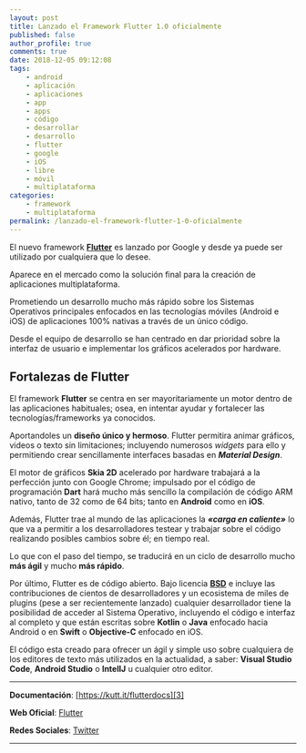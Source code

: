 ```yaml
---
layout: post
title: Lanzado el Framework Flutter 1.0 oficialmente
published: false
author_profile: true
comments: true
date: 2018-12-05 09:12:08
tags:
    - android
    - aplicación
    - aplicaciones
    - app
    - apps
    - código
    - desarrollar
    - desarrollo
    - flutter
    - google
    - iOS
    - libre
    - móvil
    - multiplataforma
categories:
    - framework
    - multiplataforma
permalink: /lanzado-el-framework-flutter-1-0-oficialmente
---
```

El nuevo framework [**Flutter**][1] es lanzado por Google y desde ya puede ser utilizado por cualquiera que lo desee.
  
Aparece en el mercado como la solución final para la creación de aplicaciones multiplataforma.

Prometiendo un desarrollo mucho más rápido sobre los Sistemas Operativos principales enfocados en las tecnologías móviles (Android e iOS) de aplicaciones 100% nativas a través de un único código.

Desde el equipo de desarrollo se han centrado en dar prioridad sobre la interfaz de usuario e implementar los gráficos acelerados por hardware.

## Fortalezas de Flutter

El framework **Flutter** se centra en ser mayoritariamente un motor dentro de las aplicaciones habituales; osea, en intentar ayudar y fortalecer las tecnologías/frameworks ya conocidos.

Aportandoles un **diseño único y hermoso**. Flutter permitira animar gráficos, videos o texto sin limitaciones; incluyendo numerosos _widgets_ para ello y permitiendo crear sencillamente interfaces basadas en **_Material Design_**.

El motor de gráficos **Skia 2D** acelerado por hardware trabajará a la perfección junto con Google Chrome; impulsado por el código de programación **Dart** hará mucho más sencillo la compilación de código ARM nativo, tanto de 32 como de 64 bits; tanto en **Android** como en **iOS**.

Además, Flutter trae al mundo de las aplicaciones la **_&#171;carga en caliente&#187;_** lo que va a permitir a los desarrolladores testear y trabajar sobre el código realizando posibles cambios sobre él; en tiempo real.
  
Lo que con el paso del tiempo, se traducirá en un ciclo de desarrollo mucho **más ágil** y mucho **más rápido**.

Por último, Flutter es de código abierto. Bajo licencia **[BSD][2]** e incluye las contribuciones de cientos de desarrolladores y un ecosistema de miles de plugins (pese a ser recientemente lanzado) cualquier desarrollador tiene la posibilidad de acceder al Sistema Operativo, incluyendo el código e interfaz al completo y que están escritas sobre **Kotlin** o **Java** enfocado hacia Android o en **Swift** o **Objective-C** enfocado en iOS.

El código esta creado para ofrecer un ágil y simple uso sobre cualquiera de los editores de texto más utilizados en la actualidad, a saber: **Visual Studio Code**, **Android Studio** o **IntellJ** u cualquier otro editor.



* * *

**Documentación**: [https://kutt.it/flutterdocs][3]
  
**Web Oficial**: [Flutter][1]
  
**Redes Sociales**: [Twitter][4]

* * *

 [1]: https://kutt.it/flutter
 [2]: https://es.wikipedia.org/wiki/Licencia_BSD
 [3]: https://flutter.io/docs
 [4]: https://twitter.com/flutterio